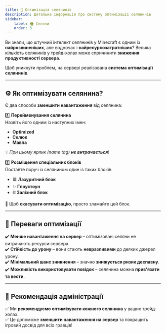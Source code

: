 ```yaml
---  
title: 🏡 Оптимізація селянинів 
description: Детальна інформація про систему оптимізації селянинів  
sidebar:  
    label: 🏘 Селяни  
    order: 3
---  
```


Ви знали, що штучний інтелект селянинів у Minecraft є одним із **найрозвиненіших**, але водночас і **найресурсозатратніших**? Велика кількість селянинів у трейд-холах може спричинити **зниження продуктивності сервера**.

Щоб уникнути проблем, на сервері реалізована **система оптимізації селянинів**.

---  

## ⚙️ Як оптимізувати селянина?

Є два способи **зменшити навантаження** від селянина:

1️⃣ **Перейменування селянина**  
Назвіть його одним із наступних імен:
- **Optimized**
- **Селюк**
- **Мавпа**

💡 *При цьому ярлик (name tag) **не витрачається**!*

2️⃣ **Розміщення спеціальних блоків**  
Поставте поруч із селянином один із таких блоків:
- 🟦 **Лазуритний блок**
- ✨ **Глоустоун**
- ⛓️ **Залізний блок**

🚨 Щоб **скасувати оптимізацію**, просто зламайте цей блок.

---  

## 🎯 Переваги оптимізації

✔️ **Менше навантаження на сервер** – оптимізовані селяни не витрачають ресурси сервера.  
✔️ **Стійкість до урону** – вони стають **невразливими** до деяких джерел урону.  
✔️ **Мінімальний шанс зникнення** – значно **знижується ризик деспавну**.  
✔️ **Можливість використовувати повідок** – селянина можна **прив'язати та вести**.

---  

## 📢 Рекомендація адміністрації

✅ Ми **рекомендуємо оптимізувати кожного селянина** у ваших трейд-холах.  
✅ Це допоможе **зменшити навантаження на сервер** та покращить ігровий досвід для всіх гравців!  
